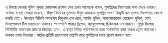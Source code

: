 এ বিষয়ে জেলার পুলিশ সুপার মোহাম্মদ রাসেল শেখ প্রথম আলো‌কে বলেন, মুসল্লিদের নিরাপত্তার কথা ভে‌বে এবারও সর্বোচ্চ ব্যবস্থা নেওয়া হয়েছে। ঈদুল ফিতরের তুলনায় ঈদুল আজহায় মুসল্লির সংখ্যা কিছুটা কম হলেও নিরাপত্তার কোনো কমতি নেই। ঈদগাহে বিজিবি সদস্যসহ বিপুলসংখ্যক র‍্যাব, আর্মড পুলিশ, সাদাপোশাকের গোয়েন্দা পুলিশ, বোম ডিসপোজাল টিম মোতায়েন থাকবে। পাশাপাশি ফায়ার ব্রিগেড, অ্যাম্বুলেন্সসহ চিকিৎসক দল থাকবে। পুরো ঈদগাহ সিসিটিভি ক্যামেরার মাধ্যমে নিয়ন্ত্রিত হবে। এ ছাড়া নিবিড় পর্যবেক্ষণের জন্য সার্বক্ষণিক কাজ কর‌বে ড্রোন ক্যামেরা। থাকবে ওয়াচ টাওয়ার। মাঠের প্রতিটি প্রবেশপথে তল্লাশি করে মুসল্লিদের মাঠে প্রবেশ করানো হবে।
